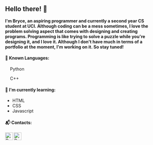 ## Hello there! 🐄

**I'm Bryce, an aspiring programmer and currently a second year CS student at UCI. Although coding can be a mess sometimes, I love the problem solving aspect that comes with designing and creating programs. Programming is like trying to solve a puzzle while you're designing it, and I love it. Although I don't have much in terms of a portfolio at the moment, I'm working on it. So stay tuned!**


#### 📖 Known Languages:
<img src = "https://upload.wikimedia.org/wikipedia/commons/thumb/c/c3/Python-logo-notext.svg/1200px-Python-logo-notext.svg.png" width = "12px"> Python </img>


<img src = "https://upload.wikimedia.org/wikipedia/commons/thumb/1/18/ISO_C%2B%2B_Logo.svg/1200px-ISO_C%2B%2B_Logo.svg.png" width = "12px"> C++ </img>

#### 🌱 I'm currently learning:
  - HTML
  - CSS
  - Javascript
  
#### 📬 Contacts:
<a href = "mailto:brycew2@uci.edu" target = "blank_">
  <img align = "left" alt = "Bryce's Email" src = "https://mail.google.com/favicon.ico" width = "25px">
</a>  
<a href = "https://discordapp.com/users/178345093961482241" target = "blank_">
  <img align = "left" alt = "Bryce's Discord" src = "https://cdn.iconscout.com/icon/free/png-256/discord-2752210-2285027.png" width = "25px">
</a>
<!--
**DeluxeRice/DeluxeRice** is a ✨ _special_ ✨ repository because its `README.md` (this file) appears on your GitHub profile.
Here are some ideas to get you started:

- 🔭 I’m currently working on ...
- 🌱 I’m currently learning ...
- 👯 I’m looking to collaborate on ...
- 🤔 I’m looking for help with ...
- 💬 Ask me about ...
- 📫 How to reach me: ...
- 😄 Pronouns: ...
-->
